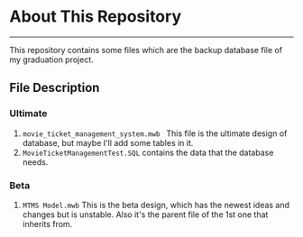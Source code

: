 # About This Repository #
----------
This repository contains some files which are the backup database file of my graduation project.
## File Description ##
### Ultimate ###
1. `movie_ticket_management_system.mwb ` This file is the ultimate design of database, but maybe I'll add some tables in it.
2. `MovieTicketManagementTest.SQL` contains the data that the database needs.
### Beta ###
1. `MTMS Model.mwb` This is the beta design, which has the newest ideas and changes but is unstable. Also it's the parent file of the 1st one that inherits from.
